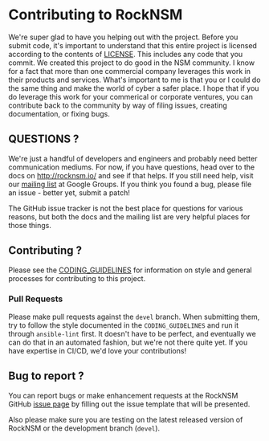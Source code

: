 # Contributing to RockNSM

We're super glad to have you helping out with the project. Before you submit code, it's important to understand that this entire project is licensed according to the contents of [LICENSE](./LICENSE). This includes any code that you commit. We created this project to do good in the NSM community. I know for a fact that more than one commercial company leverages this work in their products and services. What's important to me is that you or I could do the same thing and make the world of cyber a safer place. I hope that if you do leverage this work for your commerical or corporate ventures, you can contribute back to the community by way of filing issues, creating documentation, or fixing bugs.

## QUESTIONS ?

We're just a handful of developers and engineers and probably need better communication mediums. For now, if you have questions, head over to the docs on http://rocknsm.io/ and see if that helps. If you still need help, visit our [mailing list](https://groups.google.com/forum/#!forum/rocknsm) at Google Groups. If you think you found a bug, please file an issue - better yet, submit a patch!

The GitHub issue tracker is not the best place for questions for various reasons, but both the docs and the mailing list are very helpful places for those things.

## Contributing ?
Please see the [CODING_GUIDELINES](./CODING_GUIDELINES.md) for information on style and general processes for contributing to this project.

### Pull Requests
Please make pull requests against the `devel` branch. When submitting them, try to follow the style documented in the `CODING_GUIDELINES` and run it through `ansible-lint` first. It doesn't have to be perfect, and eventually we can do that in an automated fashion, but we're not there quite yet. If you have expertise in CI/CD, we'd love your contributions!

## Bug to report ?
You can report bugs or make enhancement requests at the RockNSM GitHub [issue page](https://github.com/rocknsm/rock/issues/) by filling out the issue template that will be presented.

Also please make sure you are testing on the latest released version of RockNSM or the development branch (`devel`).
